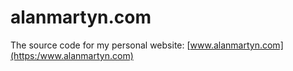 # alanmartyn.com

The source code for my personal website: [www.alanmartyn.com](https:/www.alanmartyn.com)
